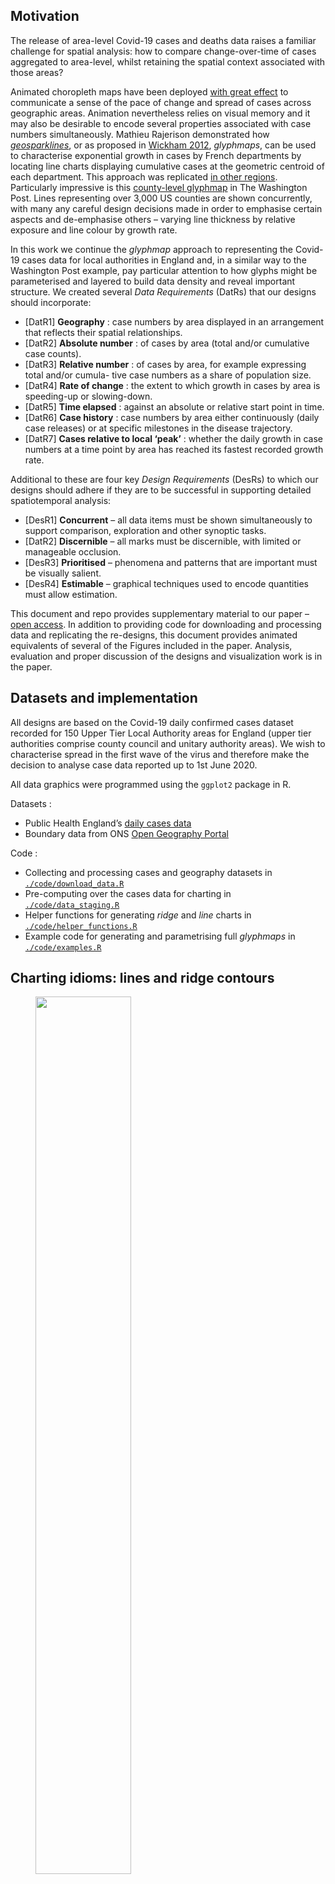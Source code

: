 
## Motivation

The release of area-level Covid-19 cases and deaths data raises a
familiar challenge for spatial analysis: how to compare change-over-time
of cases aggregated to area-level, whilst retaining the spatial context
associated with those areas?

Animated choropleth maps have been deployed [with great
effect](https://twitter.com/VictimOfMaths/status/1257428286566776833) to
communicate a sense of the pace of change and spread of cases across
geographic areas. Animation nevertheless relies on visual memory and it
may also be desirable to encode several properties associated with case
numbers simultaneously. Mathieu Rajerison demonstrated how
[*geosparklines*](https://datagistips.hypotheses.org/514), or as
proposed in
[Wickham 2012](https://onlinelibrary.wiley.com/doi/abs/10.1002/env.2152),
*glyphmaps*, can be used to characterise exponential growth in cases by
French departments by locating line charts displaying cumulative cases
at the geometric centroid of each department. This approach was
replicated [in other
regions](https://twitter.com/skopmichal/status/1250620315081768960?ref_src=twsrc%5Etfw%7Ctwcamp%5Etweetembed%7Ctwterm%5E1250620521059934209%7Ctwgr%5E&ref_url=https%3A%2F%2Fdatagistips.hypotheses.org%2F514).
Particularly impressive is this [county-level
glyphmap](https://www.washingtonpost.com/nation/2020/05/24/coronavirus-rural-america-outbreaks/?arc404=true)
in The Washington Post. Lines representing over 3,000 US counties are
shown concurrently, with many any careful design decisions made in order
to emphasise certain aspects and de-emphasise others – varying line
thickness by relative exposure and line colour by growth rate.

In this work we continue the *glyphmap* approach to representing the
Covid-19 cases data for local authorities in England and, in a similar
way to the Washington Post example, pay particular attention to how
glyphs might be parameterised and layered to build data density and
reveal important structure. We created several *Data Requirements*
(DatRs) that our designs should incorporate:

  - \[DatR1\] **Geography** : case numbers by area displayed in an
    arrangement that reflects their spatial relationships.
  - \[DatR2\] **Absolute number** : of cases by area (total and/or
    cumulative case counts).
  - \[DatR3\] **Relative number** : of cases by area, for example
    expressing total and/or cumula- tive case numbers as a share of
    population size.
  - \[DatR4\] **Rate of change** : the extent to which growth in cases
    by area is speeding-up or slowing-down.
  - \[DatR5\] **Time elapsed** : against an absolute or relative start
    point in time.
  - \[DatR6\] **Case history** : case numbers by area either
    continuously (daily case releases) or at specific milestones in the
    disease trajectory.
  - \[DatR7\] **Cases relative to local ‘peak’** : whether the daily
    growth in case numbers at a time point by area has reached its
    fastest recorded growth rate.

Additional to these are four key *Design Requirements* (DesRs) to which
our designs should adhere if they are to be successful in supporting
detailed spatiotemporal analysis:

  - \[DesR1\] **Concurrent** – all data items must be shown
    simultaneously to support comparison, exploration and other synoptic
    tasks.
  - \[DatR2\] **Discernible** – all marks must be discernible, with
    limited or manageable occlusion.
  - \[DesR3\] **Prioritised** – phenomena and patterns that are
    important must be visually salient.
  - \[DesR4\] **Estimable** – graphical techniques used to encode
    quantities must allow estimation.

This document and repo provides supplementary material to our paper –
[open access](https://doi.org/10.3390/ijgi10040213). In addition to
providing code for downloading and processing data and replicating the
re-designs, this document provides animated equivalents of several of
the Figures included in the paper. Analysis, evaluation and proper
discussion of the designs and visualization work is in the paper.

## Datasets and implementation

All designs are based on the Covid-19 daily confirmed cases dataset
recorded for 150 Upper Tier Local Authority areas for England (upper
tier authorities comprise county council and unitary authority areas).
We wish to characterise spread in the first wave of the virus and
therefore make the decision to analyse case data reported up to 1st June
2020.

All data graphics were programmed using the `ggplot2` package in R.

Datasets :

  - Public Health England’s [daily cases
    data](https://coronavirus.data.gov.uk/)
  - Boundary data from ONS [Open Geography
    Portal](https://hub.arcgis.com/search?owner=ONSGeography_data)

Code :

  - Collecting and processing cases and geography datasets in
    [`./code/download_data.R`](./code/download_data.R)
  - Pre-computing over the cases data for charting in
    [`./code/data_staging.R`](./code/data_staging.R)
  - Helper functions for generating *ridge* and *line* charts in
    [`./code/helper_functions.R`](./code/helper_functions.R)
  - Example code for generating and parametrising full *glyphmaps* in
    [`./code/examples.R`](./code/examples.R)

## Charting idioms: lines and ridge contours

<figure>

<a href="./docs/img/london_example.gif">
<img src="./docs/img/london_example.gif" width="60%"> </a>

<figcaption>

Fig 1. Example charts applied to daily cases data in the London region.
Left - ridge contour; right - line chart. Click for full screen version.

</figcaption>

</figure>

<br/>

We experiment with two chart idioms for designing to the seven ARs:
*line* and *ridge contour* charts.

The line chart requires little explanation. **Time in days** (DatR5) is
encoded on the horizontal axis – in this case starting from when the
first 100 cases was recorded for that geographic order. **Cumulative
counts** (DatR2) of daily new is encoded along the vertical access. The
chart can be static and display the full **case history** (DatR6) or
designed to animate over the cases data. The *ridge contour* chart
attempts to encode loosely the same data properties as the lines. Time
varies along the horizontal axis and cumulative cases along the
vertical. Rather than a single line connecting points in temporal order,
though, a separate line is drawn for each frame (release of cases data),
similar to the ‘lockdown’ annotation in the line chart, but connecting
positions on the horizontal and vertical axes to contrive a triangle or
ridge shape. Case history is therefore encoded more indirectly, via
animating over the ‘current’ frame, which is made bold and also through
the case ‘milestones’ that persist through the animation. The case
‘milestones’ appear at regular intervals – every 5,000 cases in this
case. Milestones located close together imply a fast **rate of change**
(DatR5) and milestones further apart imply a slow rate of change; it is
for this reason that we name them contours.

## Geo-spatial arrangements

Whilst these designs encode several of the DatRs, an obvious omission is
DatR1 **geography**. It is technically possible to arrange the ridges
and lines at local authority centroids as in Mathieu Rajerison’s
*glyphmaps* of French departments. This has the obvious benefit of being
highly recognisable, enabling authorities to be easily located and
perhaps regional grouping and comparisons to be more accurately and
quickly performed. Cluttering and occlusion in more densely populated
parts of the country and particularly London is inevitable though – and
clearly problematic, violating DesR2 **discernable**.

<figure>

<a href="./docs/img/exact_examples.png">
<img src="./docs/img/exact_examples.png" width="100%"> </a>

<figcaption>

Fig 2. Ridge contour and line glyphmaps with an exact geospatial
arrangement. Click for full screen version.

</figcaption>

</figure>

Alternatively a semi-spatial ordering could be used with local
authorities of regular size and geometry (grid squares) but with an
approximate spatial arrangement. Here we use the layout algorithm
proposed and evaluated by [Meulemans et
al. 2017](https://www.gicentre.net/small-multiples-with-gaps) – a
geo-spatial *small multiple with gaps* (smwg). Whilst the smwg layout is
less recognisable, it substantially reduces visual clutter, with
important additional benefits conferred from the use of regularly-sized
grids. The grids allow more visually complex and detailed re-designs –
for example superimposing two separate lines to encode directly
cumulative cases and new daily reported cases.

<figure>

<a href="./docs/img/geospatial_example.gif">
<img src="./docs/img/geospatial_example.gif" width="100%"> </a>

<figcaption>

Fig 3. Ridge contour and line glyphmaps with SMWG layout. Click for full
screen version.

</figcaption>

</figure>

## Increasing data density

Following The Washington Post’s example, we explore whether the *lines*
and *ridges* can be further parameterised in order to meet the remaining
DatRs:

<figure>

<p float="center">

<img src="./docs/img/thickness_web.png" style="width:30%">
<img src="./docs/img/value_web.png" style="width:30%">
<img src="./docs/img/hue_web.png" style="width:30%">

</p>

<p float="center">

<img src="./docs/img/hue_value_web.png" style="width:30%">
<img src="./docs/img/super_web.png" style="width:30%">
<img src="./docs/img/super_redesign_web.png" style="width:30%">

</p>

<figcaption>

Fig 4. Re-designs as we build greater data density.

</figcaption>

</figure>

## Evaluating re-designs

In the full paper, we informally evaluate these proposed re-designs via
a data analysis and make suggestions for relating re-designs to
particular data analysis needs. We do not replicate this discussion
here, but instead generate animations to support the static figures used
in this section of the paper.

<figure>

<a href="./docs/img/anim_thickness_web.gif">
<img src="./docs/img/anim_thickness_web.gif" width="100%"> </a>

<figcaption>

Fig 6. Ridge contour and line glyphmaps with SMWG layout. Click for full
screen version.

</figcaption>

</figure>

<figure>

<a href="./docs/img/anim_thickness_web_peaked.gif">
<img src="./docs/img/anim_thickness_web_peaked.gif" width="100%"> </a>

<figcaption>

Fig 7. Ridge contour and line glyphmaps with SMWG layout. Blue:
pre-peak, Red: post-peak. Click for full screen version.

</figcaption>

</figure>

<figure>

<a href="./docs/img/anim_thickness_web_peaked_fill.gif">
<img src="./docs/img/anim_thickness_web_peaked_fill.gif" width="100%">
</a>

<figcaption>

Fig 8. Ridge contours with SMWG layout. Blue: pre-peak, Red: post-peak.
Lightness varies according to distance from local peak. Click for full
screen version.

</figcaption>

</figure>

<figure>

<a href="./docs/img/anim_super_web.gif">
<img src="./docs/img/anim_super_web.gif" width="80%"> </a>

<figcaption>

Fig 9. Area chart glyphmap of daily new cases (with 7-day smoothing) and
spine plot of absolute and relative cases superimposed. Click for full
screen version.

</figcaption>

</figure>

-----

  - [Roger Beecham](http://www.roger-beecham.com/), School of Geography,
    University of Leeds (github:
    [rogerbeecham](https://github.com/rogerbeecham) | twitter:
    [rjbeecham](https://twitter.com/rjbeecham))
